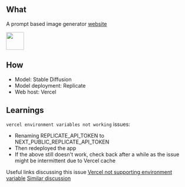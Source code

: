## What
A prompt based image generator [website](https://stable-diffusion-nextjs-alpha.vercel.app/)

<img src="[https://github.com/favicon.ico](https://github.com/hangjoni/stable-diffusion-nextjs/blob/7453fa0f0e75a35793e9cfda3a9220a7e5780d0e/image.png)" width="48">

## How 
- Model: Stable Diffusion
- Model deployment: Replicate
- Web host: Vercel

## Learnings
`vercel environment variables not working` issues:
- Renaming REPLICATE_API_TOKEN to NEXT_PUBLIC_REPLICATE_API_TOKEN
- Then redeployed the app
- If the above still doesn't work, check back after a while as the issue might be intermittent due to Vercel cache

Useful links discussing this issue
[Vercel not supporting environment variable](https://github.com/orgs/vercel/discussions/1338#discussioncomment-4692590)
[Similar discussion](https://github.com/vercel/vercel/discussions/5015)
